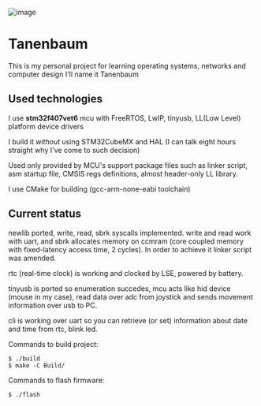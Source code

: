 ![image](https://github.com/flamesky0/tanenbaum/assets/79990715/4e8aae02-015d-4b60-a1d8-61ace0419ad1)

# Tanenbaum
This is my personal project for learning operating systems, networks and computer design
I'll name it Tanenbaum

## Used technologies
I use **stm32f407vet6** mcu with FreeRTOS, LwIP, tinyusb, LL(Low Level) platform device drivers

I build it *without* using STM32CubeMX and HAL
(I can talk eight hours straight why I've come to such decision)

Used only provided by MCU's support package files such as linker script,
asm startup file, CMSIS regs definitions, almost header-only LL library.

I use CMake for building (gcc-arm-none-eabi toolchain)

## Current status
newlib ported, write, read, sbrk syscalls implemented. write and read work with uart, and sbrk allocates memory on ccmram
(core coupled memory with fixed-latency access time, 2 cycles). In order to achieve it linker script was amended. 

rtc (real-time clock) is working and clocked by LSE, powered by battery.

tinyusb is ported so enumeration succedes, mcu acts like hid device (mouse in my case), read data over adc from
joystick and sends movement information over usb to PC.

cli is working over uart so you can retrieve (or set) information about date and time from rtc, blink led.

Commands to build project:

```
$ ./build
$ make -C Build/
```
Commands to flash firmware:

```
$ ./flash
```
